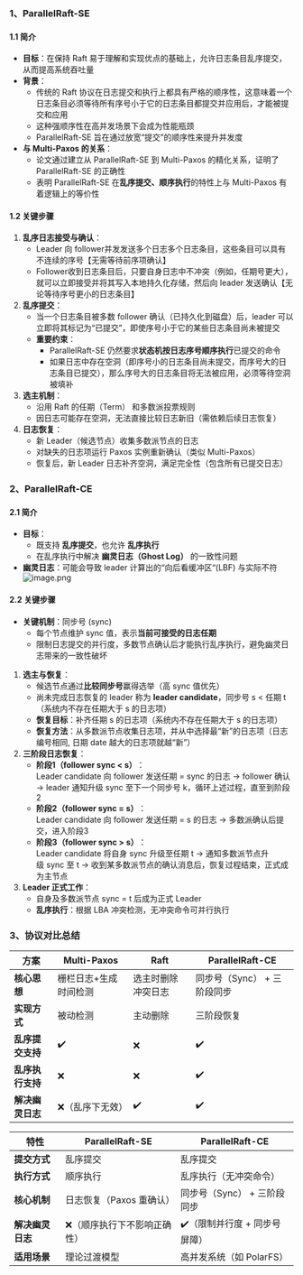 ### 1、ParallelRaft-SE
#### 1.1 简介
- **目标**：在保持 Raft 易于理解和实现优点的基础上，允许日志条目乱序提交，从而提高系统吞吐量
- **背景**：
	- 传统的 Raft 协议在日志提交和执行上都具有严格的顺序性，这意味着一个日志条目必须等待所有序号小于它的日志条目都提交并应用后，才能被提交和应用
	- 这种强顺序性在高并发场景下会成为性能瓶颈
	- ParallelRaft-SE 旨在通过放宽“提交”的顺序性来提升并发度
- **与 Multi-Paxos 的关系**：
	- 论文通过建立从 ParallelRaft-SE 到 Multi-Paxos 的精化关系，证明了 ParallelRaft-SE 的正确性
	- 表明 ParallelRaft-SE 在**乱序提交、顺序执行**的特性上与 Multi-Paxos 有着逻辑上的等价性
#### 1.2 关键步骤
1. ​**​乱序日志接受与确认​**​：
    - ​​Leader ​​向 follower ​​并发发送​​多个日志多个日志条目，这些条目可以具有不连续的序号【无需等待前序项确认】
    - ​​Follower ​​收到日志条目后​​，只要自身日志中不冲突（例如，任期号更大），就可以立即接受并将其写入本地持久化存储，然后向 leader 发送确认​​【无论等待序号更小的日志条目】
2. **乱序提交**：
    - ​​当一个日志条目被多数 follower 确认（已持久化到磁盘）后，leader 可以立即将其标记为“已提交”，即使序号小于它的某些日志条目尚未被提交
	- **重要约束**：
		- ParallelRaft-SE 仍然要求**状态机按日志序号顺序执行**已提交的命令
		- 如果日志中存在空洞（即序号小的日志条目尚未提交，而序号大的日志条目已提交），那么序号大的日志条目将无法被应用，必须等待空洞被填补
3. ​**​选主机制​**​：
    - 沿用 Raft 的​​任期（Term）​​ 和​​多数派投票​​规则
    - 因日志可能存在空洞，​​无法直接比较日志新旧​​（需依赖后续日志恢复）
4. ​**​日志恢复​**​：
    - 新 Leader（候选节点）收集多数派节点的日志
    - 对缺失的日志项运行 ​​Paxos 实例​​重新确认（类似 Multi-Paxos）
    - 恢复后，新 Leader 日志补齐空洞，满足​​完全性​​（包含所有已提交日志）

### 2、ParallelRaft-CE
#### 2.1 简介
- **目标**：
	- 既支持 **乱序提交**，也允许 **乱序执行**
	- 在乱序执行中解决 **幽灵日志（Ghost Log）** 的一致性问题
- **幽灵日志**：可能会导致 leader 计算出的“向后看缓冲区“(LBF) 与实际不符
![image.png](https://qingwu-oss.oss-cn-heyuan.aliyuncs.com/lian/img/20250722104937.png)
#### 2.2 关键步骤
- **关键机制**：同步号 (sync)
	- 每个节点维护 sync 值，表示​**​当前可接受的日志任期**
	- 限制日志提交的并行度，多数节点确认后才能执行乱序执行，避免幽灵日志带来的一致性破坏
1. ​**​选主与恢复​**​：
    - 候选节点通过​**​比较同步号​**​赢得选举（高 sync 值优先）
    - 尚未完成日志恢复的 leader 称为 ​**​leader candidate​**​，同步号 s < 任期 t（系统内不存在任期大于 s 的日志项）
    - ​**​恢复目标​**​：补齐任期 s 的日志项（系统内不存在任期大于 s 的日志项）
    - **恢复方法**：从多数派节点收集日志项，并从中选择最“新”的日志项（日志编号相同, 日期 date 越大的日志项就越“新”）
2. ​**​三阶段日志恢复​**​：
    - ​**​阶段1（follower sync < s）​**​：  
        Leader candidate 向 follower 发送任期 = sync 的日志 → follower 确认 → leader 通知升级 sync 至下一个同步号 k，循环上述过程，直至到阶段2
    - ​**​阶段2（follower sync = s）​**​：  
        Leader candidate 向 follower 发送任期 = s 的日志 → 多数派确认后提交，进入阶段3
    - ​**​阶段3（follower sync > s）​**​：  
        Leader candidate 将自身 sync 升级至任期 t → 通知多数派节点升级 sync 至 t → 收到某多数派节点的确认消息后，恢复过程结束，正式成为主节点
3. ​**​Leader 正式工作​**​：
    - 自身及多数派节点 sync = t 后成为正式 Leader
    - ​**​乱序执行​**​：根据 LBA 冲突检测，无冲突命令可并行执行

### ​​3、协议对比总结​​

| 方案         | Multi-Paxos | Raft      | ParallelRaft-CE   |
| ---------- | ----------- | --------- | ----------------- |
| **核心思想**   | 栅栏日志+生成时间检测 | 选主时删除冲突日志 | 同步号（Sync） + 三阶段同步 |
| **实现方式**   | 被动检测        | 主动删除      | 三阶段恢复             |
| **乱序提交支持** | ✔️          | ❌         | ✔️                |
| **乱序执行支持** | ❌           | ❌         | ✔️                |
| **解决幽灵日志** | ❌（乱序下无效）    | ✔️        | ✔️                |

| ​​特性​​         | ​​ParallelRaft-SE​​ | ​​ParallelRaft-CE​​ |
| -------------- | ------------------- | ------------------- |
| **​​提交方式​​**   | 乱序提交                | 乱序提交                |
| **​​执行方式​​**   | 顺序执行                | 乱序执行（无冲突命令）         |
| **​​核心机制​​**   | 日志恢复（Paxos 重确认）     | 同步号（Sync） + 三阶段同步   |
| **​​解决幽灵日志**​​ | ❌（顺序执行下不影响正确性）      | ✔️（限制并行度 + 同步号屏障）   |
| **​​适用场景​​**   | 理论过渡模型              | 高并发系统（如 PolarFS）    |
